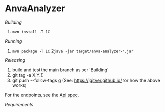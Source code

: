 # AnvaAnalyzer



_Building_
1. `mvn install -T 1C`

_Running_
1. `mvn package -T 1C`
2`java -jar target/anva-analyzer-*.jar`

_Releasing_
1. build and test the main branch as per 'Building'
2. git tag -a X.Y.Z 
3. git push --follow-tags
g
(See: https://jgitver.github.io/ for how the above works)

For the endpoints, see the [Api spec](/src/main/resources/api.yml).

_Requirements_


